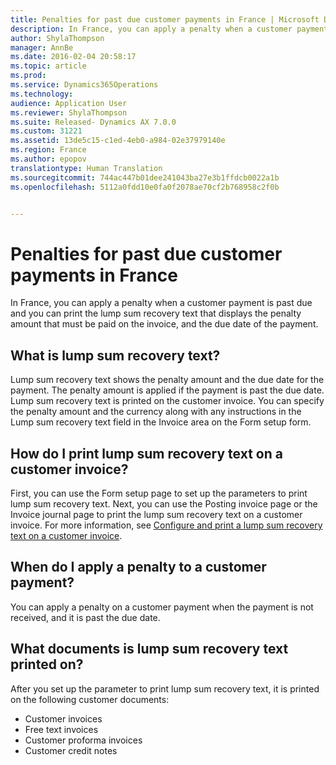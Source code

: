 ```yaml
---
title: Penalties for past due customer payments in France | Microsoft Docs
description: In France, you can apply a penalty when a customer payment is past due and you can print the lump sum recovery text that displays the penalty amount that must be paid on the invoice, and the due date of the payment.
author: ShylaThompson
manager: AnnBe
ms.date: 2016-02-04 20:58:17
ms.topic: article
ms.prod: 
ms.service: Dynamics365Operations
ms.technology: 
audience: Application User
ms.reviewer: ShylaThompson
ms.suite: Released- Dynamics AX 7.0.0
ms.custom: 31221
ms.assetid: 13de5c15-c1ed-4eb0-a984-02e37979140e
ms.region: France
ms.author: epopov
translationtype: Human Translation
ms.sourcegitcommit: 744ac447b01dee241043ba27e3b1ffdcb0022a1b
ms.openlocfilehash: 5112a0fdd10e0fa0f2078ae70cf2b768958c2f0b


---
```


# <a name="penalties-for-past-due-customer-payments-in-france"></a>Penalties for past due customer payments in France

In France, you can apply a penalty when a customer payment is past due and you can print the lump sum recovery text that displays the penalty amount that must be paid on the invoice, and the due date of the payment. 

<a name="what-is-lump-sum-recovery-text"></a>What is lump sum recovery text?
-------------------------------

Lump sum recovery text shows the penalty amount and the due date for the payment. The penalty amount is applied if the payment is past the due date. Lump sum recovery text is printed on the customer invoice. You can specify the penalty amount and the currency along with any instructions in the Lump sum recovery text field in the Invoice area on the Form setup form.

## <a name="how-do-i-print-lump-sum-recovery-text-on-a-customer-invoice"></a>How do I print lump sum recovery text on a customer invoice?
First, you can use the Form setup page to set up the parameters to print lump sum recovery text. Next, you can use the Posting invoice page or the Invoice journal page to print the lump sum recovery text on a customer invoice. For more information, see [Configure and print a lump sum recovery text on a customer invoice](https://docs.microsoft.com/en-us/dynamics365/operations/financials/localizations/europe/fra-configure-and-print-a-lump-sum-recovery-text-on-a-customer-invoice).

## <a name="when-do-i-apply-a-penalty-to-a-customer-payment"></a>When do I apply a penalty to a customer payment?
You can apply a penalty on a customer payment when the payment is not received, and it is past the due date.

## <a name="what-documents-is-lump-sum-recovery-text-printed-on"></a>What documents is lump sum recovery text printed on?
After you set up the parameter to print lump sum recovery text, it is printed on the following customer documents:

-   Customer invoices
-   Free text invoices
-   Customer proforma invoices
-   Customer credit notes





<!--HONumber=Feb17_HO3-->


